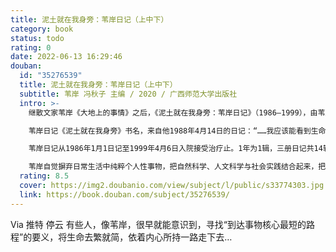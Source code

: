 ```yaml
---
title: 泥土就在我身旁：苇岸日记（上中下）
category: book
status: todo
rating: 0
date: 2022-06-13 16:29:46
douban:
  id: "35276539"
  title: 泥土就在我身旁：苇岸日记（上中下）
  subtitle: 苇岸 冯秋子 主编 / 2020 / 广西师范大学出版社
  intro: >-
    继散文家苇岸《大地上的事情》之后，《泥土就在我身旁：苇岸日记》（1986—1999），由苇岸妹妹马建秀集录、著名作家冯秋子整理编辑，14年日记历经20年编辑整理首次面世，展示“大地之子”苇岸的思想精髓及其写作背景。

    苇岸日记《泥土就在我身旁》书名，来自他1988年4月14日的日记：“……我应该能看到生命，每天发生变化，感到泥土就在我身旁。能够战胜死亡的事物，只有泥土。”

    苇岸日记从1986年1月1日记至1999年4月6日入院接受治疗止。1年为1辑，三册日记共14辑，总量近80万字，加上附录《苇岸书信选》《苇岸生平及创作年表》《苇岸作品的后续传播》等，全书总量90万字。

    苇岸自觉摒弃日常生活中纯粹个人性事物，把自然科学、人文科学与社会实践结合起来，把人文精神与文学承载的可能，以及书写者气质、方式影响下的思想格局的探索融为一体，把认识世界、助力文明生态作为自己的责任，那些掘进的、尝试辨识前路的孜孜努力，在日记中留下了深刻印记。他的日记多有对于大地道德信念、切身体验的自然与人文进程的叙述，及与作者交往的不同年代作家，他们的阅历、观念、创作状况和个人意趣，所处时代影响下的文艺现象，亲历半个中国的旅行见闻，阅读过的诸多社会科学、自然科学类著作。此外还有苇岸非常节制，但仍自然流露的对于出生地和对于亲情的准确、生动描述，对于内心紧敛但是诚实的欢喜或沉重的表述。日记内容丰富，语言质朴，有理性、有真性情，伸展出来日常中的人不平凡的日子，打开了一个真实的人的世界，从中可以感受苇岸心智和精神的成长历程，他在普遍意义上的行迹和不同于他人的特立独行之处。
  rating: 8.5
  cover: https://img2.doubanio.com/view/subject/l/public/s33774303.jpg
  link: https://book.douban.com/subject/35276539/
---
```


Via 推特 停云 有些人，像苇岸，很早就能意识到，寻找“到达事物核心最短的路程”的要义，将生命去繁就简，依着内心所持一路走下去…